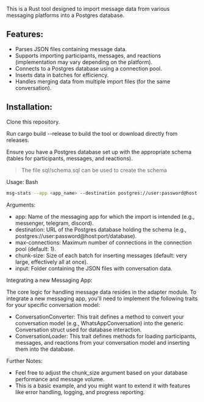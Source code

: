 This is a Rust tool designed to import message data from various messaging platforms into a Postgres database.

## Features:
- Parses JSON files containing message data.
- Supports importing participants, messages, and reactions (implementation may vary depending on the platform).
- Connects to a Postgres database using a connection pool.
- Inserts data in batches for efficiency.
- Handles merging data from multiple import files (for the same conversation).

## Installation:
Clone this repository.

Run cargo build --release to build the tool or download directly from releases.

Ensure you have a Postgres database set up with the appropriate schema (tables for participants, messages, and reactions).

> The file sql/schema.sql can be used to create the schema

Usage:
Bash
```bash
msg-stats --app <app_name> --destination postgres://user:password@host:port/database --input /path/to/folder/with/conversation/files --chunk-size 1000
```

Arguments:
- app: Name of the messaging app for which the import is intended (e.g., messenger, telegram, discord).
- destination: URL of the Postgres database holding the schema (e.g., postgres://user:password@host:port/database).
- max-connections: Maximum number of connections in the connection pool (default: 1).
- chunk-size: Size of each batch for inserting messages (default: very large, effectively all at once).
- input: Folder containing the JSON files with conversation data.

Integrating a new Messaging App:

The core logic for handling message data resides in the adapter module. To integrate a new messaging app, you'll need to implement the following traits for your specific conversation model:
- ConversationConverter: This trait defines a method to convert your conversation model (e.g., WhatsAppConversation) into the generic Conversation struct used for database interaction.
- ConversationLoader: This trait defines methods for loading participants, messages, and reactions from your conversation model and inserting them into the database.

Further Notes:
- Feel free to adjust the chunk_size argument based on your database performance and message volume.
- This is a basic example, and you might want to extend it with features like error handling, logging, and progress reporting.
